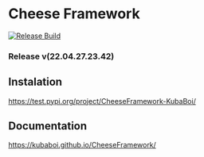 # Cheese Framework

[![Release Build](https://github.com/KubaBoi/CheeseFramework/actions/workflows/realeaseDate.yml/badge.svg?branch=main)](https://github.com/KubaBoi/CheeseFramework/actions/workflows/realeaseDate.yml)

### Release v(22.04.27.23.42)

## Instalation

https://test.pypi.org/project/CheeseFramework-KubaBoi/

## Documentation

https://kubaboi.github.io/CheeseFramework/